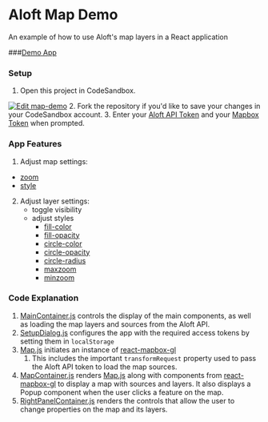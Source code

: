 # Aloft Map Demo
An example of how to use Aloft's map layers in a React application

###[Demo App](https://codesandbox.io/embed/github/Kittyhawkio/map-demo/tree/main/?autoresize=1&fontsize=14&hidenavigation=1&theme=dark&view=preview)


### Setup
1. Open this project in CodeSandbox. 

[![Edit map-demo](https://codesandbox.io/static/img/play-codesandbox.svg)](https://codesandbox.io/s/github/Kittyhawkio/map-demo/tree/main/?fontsize=14&theme=dark)
2. Fork the repository if you'd like to save your changes in your CodeSandbox account.
3. Enter your [Aloft API Token](https://www.aloft.ai/developer/) and your [Mapbox Token](https://docs.mapbox.com/help/glossary/access-token/) when prompted.

### App Features
1. Adjust map settings: 
  - [zoom](https://docs.mapbox.com/help/glossary/zoom-level/)
  - [style](https://docs.mapbox.com/api/maps/styles/#mapbox-styles) 
2. Adjust layer settings:
    - toggle visibility
    - adjust styles
      - [fill-color](https://docs.mapbox.com/mapbox-gl-js/style-spec/layers/#paint-fill-fill-color)
      - [fill-opacity](https://docs.mapbox.com/mapbox-gl-js/style-spec/layers/#paint-fill-fill-opacity)
      - [circle-color](https://docs.mapbox.com/mapbox-gl-js/style-spec/layers/#paint-circle-circle-color)
      - [circle-opacity](https://docs.mapbox.com/mapbox-gl-js/style-spec/layers/#paint-circle-circle-opacity)
      - [circle-radius](https://docs.mapbox.com/mapbox-gl-js/style-spec/layers/#paint-circle-circle-radius)
      - [maxzoom](https://docs.mapbox.com/mapbox-gl-js/style-spec/layers/#maxzoom)
      - [minzoom](https://docs.mapbox.com/mapbox-gl-js/style-spec/layers/#minzoom)

### Code Explanation
   1. [MainContainer.js](https://github.com/Kittyhawkio/map-demo/blob/production/src/components/MainContainer.js) controls the display of the main components, as well as loading the map layers and sources from the Aloft API.
   2. [SetupDialog.js](https://github.com/Kittyhawkio/map-demo/blob/production/src/components/SetupDialog.js) configures the app with the required access tokens by setting them in `localStorage`
   3. [Map.js](https://github.com/Kittyhawkio/map-demo/blob/production/src/components/Map.js) initiates an instance of [react-mapbox-gl](https://github.com/alex3165/react-mapbox-gl)
      1. This includes the important `transformRequest` property used to pass the Aloft API token to load the map sources.
   4. [MapContainer.js](https://github.com/Kittyhawkio/map-demo/blob/production/src/components/MapContainer.js) renders [Map.js](https://github.com/Kittyhawkio/map-demo/blob/production/src/components/Map.js) along with components from [react-mapbox-gl](https://github.com/alex3165/react-mapbox-gl) to display a map with sources and layers. It also displays a Popup component when the user clicks a feature on the map.
   5. [RightPanelContainer.js](https://github.com/Kittyhawkio/map-demo/blob/production/src/components/RightPanelContainer.js) renders the controls that allow the user to change properties on the map and its layers.